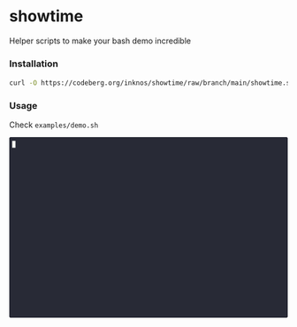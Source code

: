 # showtime

Helper scripts to make your bash demo incredible

### Installation

```bash
curl -O https://codeberg.org/inknos/showtime/raw/branch/main/showtime.sh
```

### Usage

Check `examples/demo.sh`

![Demo of examples/demo.sh](demo.gif)


